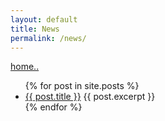 ```yaml
---
layout: default
title: News
permalink: /news/
---
```


<!--
See README.md for instructions on adding a news post
-->

<a href="/index.html">home..</a>

<ul>
  {% for post in site.posts %}
    <li>
      <a href="{{ post.url }}">{{ post.title }}</a>
      {{ post.excerpt }}
    </li>
  {% endfor %}
</ul>
